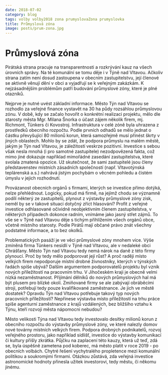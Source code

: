 ```yaml
---
date: 2018-07-02
category: blog
tags: volby volby2018 zona prumyslovaZona prumyslovka
title: Průmyslová zóna
image: posts/prum-zona.jpg
---
```

# Průmyslová zóna

Pirátská strana pracuje na transparentnosti a rozkrývání kauz na všech úrovních správy. Na té komunální se tomu děje i v Týně nad Vltavou. Ačkoliv strana zatím není dosud zastoupena v obecním zastupitelstvu, její členové se aktivně věnují dění v obci a vyjadřují se k veřejným zakázkám. K nejzásadnějším problémům patří budování průmyslové zóny, které je plné otazníků.

Nejprve je nutné uvést základní informace. Město Týn nad Vltavou se rozhodlo za veřejné finance vystavět na 30 ha půdy rozsáhlou průmyslovou zónu. V době, kdy se začalo hovořit o konkrétní realizaci projektu, mělo dle starosty města Mgr. Milana Šnorka o účast zájem několik firem, mj. Richmont, Tünkers či Kovostroj. Infrastruktura v celé zóně byla uhrazena z prostředků obecního rozpočtu. Podle prvních odhadů se mělo jednat o částku převyšující 80 milionů korun, která samozřejmě musí přinést škrty v jiných oblastech. 
Mohlo by se zdát, že podpora průmyslu na malém městě, jakým je Týn nad Vltavou, je záležitostí veskrze pozitivní. Investice s sebou však nesla mnohá (i pro samotné zastupitele) nezodpovězená fakta, což mimo jiné dokazuje například mimořádné zasedání zastupitelstva, které svolala zmatená opozice. Už skutečnost, že sami zastupitelé jsou členy představenstev místních zásadních společností (např. Vltavotýnská teplárenská a.s.) nahrává jistým pochybám o věcném pohledu a čistém úmyslu v jejich rozhodnutí. 

Provázanost obecních orgánů s firmami, kterých se investice přímo dotýká, nelze přehlédnout. Logicky, pokud má firmě, na jejímž chodu se významně podílí některý ze zastupitelů, plynout z výstavby průmyslové zóny zisk, neměl by se v takové situaci dotyčný zříct hlasování? Profit z veřejné investice odhlasované očividně neobjektivním členem zastupitelstva, v některých případech dokonce radním, vnímáme jako jasný střet zájmů. To vše se v Týně nad Vltavou děje s tichým přihlížením všech orgánů obce, včetně místního starosty. Podle Pirátů mají občané právo znát všechny podstatné informace, a to bez okolků. 

Problematických pasáží je ve věci průmyslové zóny mnohem více. Výše zmíněná firma Tünkers nesídlí v Týně nad Vltavou, ale v nedaleké obci Chrášťany. Město Týn nad Vltavou tedy nemá nárok na daně z této firmy plynoucí. Proč by tedy mělo podporovat její růst? A proč raději místo velkých firem nepodporuje místní drobné živnostníky, kterých v týnských řadách spíše ubývá? 
Dalším argumentem podporovatelů projektu byl vznik nových příležitostí na pracovním trhu. V Jihočeském kraji je obecně velmi nízká nezaměstnanost. Přijímání dělníků do nových průmyslových hal má být plusem pro blízké okolí. Zmiňované firmy se ale zabývají obráběcími stroji, potřebují tedy pouze kvalifikované zaměstnance. Je jich ve městě dostatek? Opravdu Týn nad Vltavou potřebuje takový typ nových pracovních příležitostí? Nepřinese výstavba místo příležitostí na trhu práce spíše agenturní zaměstnance z krajů vzdálených, bez bližšího vztahu k Týnu, kteří rozvoji města nápomocni nebudou? 

Město velikosti Týna nad Vltavou tedy investovalo desítky milionů korun z obecního rozpočtu do výstavby průmyslové zóny, ve které nalezly domov nové továrny místních velkých firem. Podpora drobných podnikatelů, rozvoj veřejného prostoru, jako například sídlišť, investice do výstavby komunikací či kultury přišly zkrátka. Půjčku na zaplacení této kauzy, která už teď, zdá se, byla úspěšně zametena pod koberec, má město platit v roce 2019 - po obecních volbách. Chytré řešení vychytralého propletence mezi komunální politikou a soukromými firmami. Otázkou zůstává, zda veřejná investice astronomické hodnoty přinesla užitek investorovi, tedy městu, či někomu jinému.

